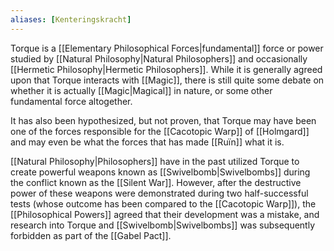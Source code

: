 ```yaml
---
aliases: [Kenteringskracht]
---
```

Torque is a [[Elementary Philosophical Forces|fundamental]] force or power studied by [[Natural Philosophy|Natural Philosophers]] and occasionally [[Hermetic Philosophy|Hermetic Philosophers]]. While it is generally agreed upon that Torque interacts with [[Magic]], there is still quite some debate on whether it is actually [[Magic|Magical]] in nature, or some other fundamental force altogether. 

It has also been hypothesized, but not proven, that Torque may have been one of the forces responsible for the [[Cacotopic Warp]] of [[Holmgard]] and may even be what the forces that has made [[Ruïn]] what it is.

[[Natural Philosophy|Philosophers]] have in the past utilized Torque to create powerful weapons known as [[Swivelbomb|Swivelbombs]] during the conflict known as the [[Silent War]]. However, after the destructive power of these weapons were demonstrated during two half-successful tests (whose outcome has been compared to the [[Cacotopic Warp]]), the [[Philosophical Powers]] agreed that their development was a mistake, and research into Torque and [[Swivelbomb|Swivelbombs]] was subsequently forbidden as part of the [[Gabel Pact]].
